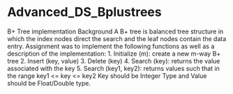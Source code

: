 # Advanced_DS_Bplustrees
 B+ Tree implementation Background A B+ tree is balanced tree structure in which the index nodes direct the search and the leaf nodes contain the data entry. Assignment was to implement the following functions as well as a description of the implementation:  1. Initialize (m): create a new m-way B+ tree  2. Insert (key, value)  3. Delete (key)  4. Search (key): returns the value associated with the key  5. Search (key1, key2): returns values such that in the range key1 &lt;= key &lt;= key2  Key should be Integer Type and Value should be Float/Double type.
